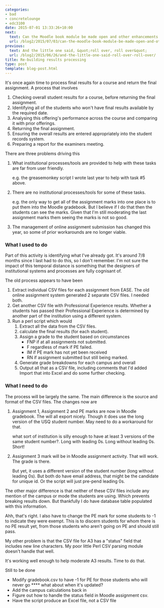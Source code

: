 ```yaml
---
categories:
- bad
- concretelounge
- edc3100
date: 2015-07-01 13:33:26+10:00
next:
  text: Can the Moodle book module be made open and other enhancements
  url: /blog2/2015/07/03/can-the-moodle-book-module-be-made-open-and-other-enhancements/
previous:
  text: And the little one said, &quot;roll over, roll over&quot;
  url: /blog2/2015/06/26/and-the-little-one-said-roll-over-roll-over/
title: Re-building results processing
type: post
template: blog-post.html
---
```

It's once again time to process final results for a course and return the final assignment. A process that involves

1. Checking overall student results for a course, before returning the final assignment.
2. Identifying all of the students who won't have final results available by the required date.
3. Analysing this offering's performance across the course and comparing it with prior offerings.
4. Returning the final assignment.
5. Ensuring the overall results are entered appropriately into the student records system.
6. Preparing a report for the examiners meeting.

There are three problems driving this

1. What institutional processes/tools are provided to help with these tasks are far from user friendly.
    
    e.g. the greasemonkey script I wrote last year to help with task #5 above.
    
2. There are no institutional processes/tools for some of these tasks.
    
    e.g. the only way to get all of the assignment marks into one place is to put them into the Moodle gradebook. But I believe if I do that then the students can see the marks. Given that I'm still moderating the last assignment marks them seeing the marks is not so good.
    
3. The management of online assignment submission has changed this year, so some of prior workarounds are no longer viable.

### What I used to do

Part of this activity is identifying what I've already got. It's around 7/8 months since I last had to do this, so I don't remember. I'm not sure the impact of this temporal distance is something that the designers of institutional systems and processes are fully cognisant of.

The old process appears to have been

1. Extract individual CSV files for each assignment from EASE. The old online assignment system generated 2 separate CSV files. I needed both.
2. Get another CSV file with Professional Experience results. Whether a students has passed their Professional Experience is determined by another part of the institution using a different system.
3. Run a perl script which would
    1. Extract all the data from the CSV files.
    2. calculate the final results (for each student).
    3. Assign a grade to the student based on circumstances
        - FNP if at all assignments not submitted.
        - F regardless of mark if PE failed.
        - IM if PE mark has not yet been received
        - RN if assignment submitted but still being marked.
    4. Generate grade breakdowns for each campus and overall
    5. Output all that as a CSV file, including comments that I'd added
Import that into Excel and do some further checking.

### What I need to do

The process will be largely the same. The main difference is the source and format of the CSV files. The changes now are

1. Assignment 1, Assignment 2 and PE marks are now in Moodle gradebook. The will all export nicely. Though it does use the long version of the USQ student number. May need to do a workaround for that.
    
    what sort of institution is silly enough to have at least 3 versions of the same student number?. Long with leading 0s. Long without leading 0s. Short!
2. Assignment 3 mark will be in Moodle assignment activity. That will work. The grade is there.
    
    But yet, it uses a different version of the student number (long without leading 0s). But both do have email address, that might be the candidate for unique id. Or the script will just pre-pend leading 0s.

The other major difference is that neither of these CSV files include any mention of the campus or mode the students are using. Which prevents breaking results down. But thankfully I do have database table populated with this information.

Ahh, that's right. I also have to change the PE mark for some students to -1 to indicate they were exempt. This is to discern students for whom there is no PE result yet, from those students who aren't going on PE and should still pass.

My other problem is that the CSV file for A3 has a "status" field that includes new line characters. My poor little Perl CSV parsing module doesn't handle that well.

It's working well enough to help moderate A3 results. Time to do that.

Still to be done

- Modify gradebook.csv to have -1 for PE for those students who will never go \*\*\*\* what about when it's updated?
- Add the campus calculations back in
- Figure out how to handle the status field in Moodle assignment csv.
- Have the script produce an Excel file, not a CSV file